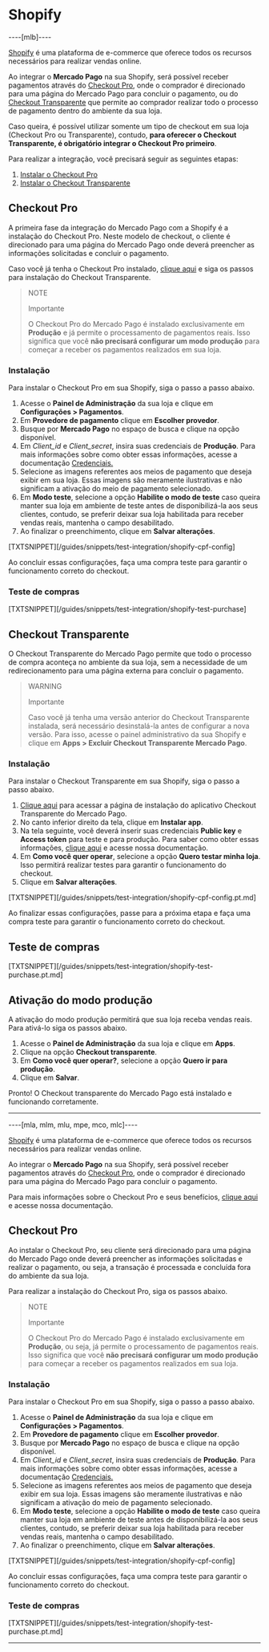 # Shopify

----[mlb]----

[Shopify](https://www.shopify.com.br/) é uma plataforma de e-commerce que oferece todos os recursos necessários para realizar vendas online.

Ao integrar o **Mercado Pago** na sua Shopify, será possível receber pagamentos através do [Checkout Pro](https://www.mercadopago.com.br/developers/pt/guides/online-payments/checkout-pro/introduction), onde o comprador é direcionado para uma página do Mercado Pago para concluir o pagamento, ou do [Checkout Transparente](https://www.mercadopago.com.br/developers/pt/guides/online-payments/checkout-api/introduction) que permite ao comprador realizar todo o processo de pagamento dentro do ambiente da sua loja.

Caso queira, é possível utilizar somente um tipo de checkout em sua loja (Checkout Pro ou Transparente), contudo, **para oferecer o Checkout Transparente, é obrigatório integrar o Checkout Pro primeiro**.

Para realizar a integração, você precisará seguir as seguintes etapas:

1. [Instalar o Checkout Pro](#bookmark_checkout_pro)
2. [Instalar o Checkout Transparente](#bookmark_checkout_transparente)


## Checkout Pro

A primeira fase da integração do Mercado Pago com a Shopify é a instalação do Checkout Pro. Neste modelo de checkout, o cliente é direcionado para uma página do Mercado Pago onde deverá preencher as informações solicitadas e concluir o pagamento.

Caso você já tenha o Checkout Pro instalado, [clique aqui](#bookmark_checkout_transparente) e siga os passos para instalação do Checkout Transparente.

> NOTE
>
> Importante
>
> O Checkout Pro do Mercado Pago é instalado exclusivamente em **Produção** e já permite o processamento de pagamentos reais. Isso significa que você **não precisará configurar um modo produção** para começar a receber os pagamentos realizados em sua loja.

### Instalação

Para instalar o Checkout Pro em sua Shopify, siga o passo a passo abaixo.

1. Acesse o **Painel de Administração** da sua loja e clique em **Configurações > Pagamentos**.
2. Em **Provedore de pagamento** clique em **Escolher provedor**.
3. Busque por **Mercado Pago** no espaço de busca e clique na opção disponível.
4. Em _Client_id_ e _Client_secret_, insira suas credenciais de **Produção**. Para mais informações sobre como obter essas informações, acesse a documentação [Credenciais.](https://www.mercadopago.com.br/developers/pt/guides/resources/credentials)
5. Selecione as imagens referentes aos meios de pagamento que deseja exibir em sua loja. Essas imagens são meramente ilustrativas e não significam a ativação do meio de pagamento selecionado.
6. Em **Modo teste**, selecione a opção **Habilite o modo de teste** caso queira manter sua loja em ambiente de teste antes de disponibilizá-la aos seus clientes, contudo, se preferir deixar sua loja habilitada para receber vendas reais, mantenha o campo desabilitado.
7. Ao finalizar o preenchimento, clique em **Salvar alterações**.

[TXTSNIPPET][/guides/snippets/test-integration/shopify-cpf-config]

Ao concluir essas configurações, faça uma compra teste para garantir o funcionamento correto do checkout.

### Teste de compras

[TXTSNIPPET][/guides/snippets/test-integration/shopify-test-purchase]

## Checkout Transparente

O Checkout Transparente do Mercado Pago permite que todo o processo de compra aconteça no ambiente da sua loja, sem a necessidade de um redirecionamento para uma página externa para concluir o pagamento.

> WARNING
>
> Importante
>
> Caso você já tenha uma versão anterior do Checkout Transparente instalada, será necessário desinstalá-la antes de configurar a nova versão. Para isso, acesse o painel administrativo da sua Shopify e clique em **Apps > Excluir Checkout Transparente Mercado Pago**.

### Instalação

Para instalar o Checkout Transparente em sua Shopify, siga o passo a passo abaixo.

1. [Clique aqui](https://apps.shopify.com/checkout-transparente) para acessar a página de instalação do aplicativo Checkout Transparente do Mercado Pago.
2. No canto inferior direito da tela, clique em **Instalar app**.
3. Na tela seguinte, você deverá inserir suas credenciais **Public key** e **Access token** para teste e para produção. Para saber como obter essas informações, [clique aqui](https://www.mercadopago.com.br/developers/pt/guides/resources/credentials) e acesse nossa documentação.
4. Em **Como você quer operar**, selecione a opção **Quero testar minha loja**. Isso permitirá realizar testes para garantir o funcionamento do checkout.
5. Clique em **Salvar alterações**.

[TXTSNIPPET][/guides/snippets/test-integration/shopify-cpf-config.pt.md]

Ao finalizar essas configurações, passe para a próxima etapa e faça uma compra teste para garantir o funcionamento correto do checkout.

## Teste de compras

[TXTSNIPPET][/guides/snippets/test-integration/shopify-test-purchase.pt.md]

## Ativação do modo produção

A ativação do modo produção permitirá que sua loja receba vendas reais. Para ativá-lo siga os passos abaixo.

1. Acesse o **Painel de Administração** da sua loja e clique em **Apps**.
2. Clique na opção **Checkout transparente**.
3. Em **Como você quer operar?**, selecione a opção **Quero ir para produção**.
4. Clique em **Salvar**.

Pronto! O Checkout transparente do Mercado Pago está instalado e funcionando corretamente. 

------------

----[mla, mlm, mlu, mpe, mco, mlc]----

[Shopify](https://www.shopify.com.br/) é uma plataforma de e-commerce que oferece todos os recursos necessários para realizar vendas online.

Ao integrar o **Mercado Pago** na sua Shopify, será possível receber pagamentos através do [Checkout Pro](https://www.mercadopago.com.br/developers/pt/guides/online-payments/checkout-pro/introduction), onde o comprador é direcionado para uma página do Mercado Pago para concluir o pagamento.

Para mais informações sobre o Checkout Pro e seus benefícios, [clique aqui](https://www.mercadopago.com.br/developers/pt/guides/online-payments/checkout-pro/introduction) e acesse nossa documentação.

## Checkout Pro

Ao instalar o Checkout Pro, seu cliente será direcionado para uma página do Mercado Pago onde deverá preencher as informações solicitadas e realizar o pagamento, ou seja, a transação é processada e concluída fora do ambiente da sua loja.

Para realizar a instalação do Checkout Pro, siga os passos abaixo.

> NOTE
>
> Importante
>
> O Checkout Pro do Mercado Pago é instalado exclusivamente em **Produção**, ou seja, já permite o processamento de pagamentos reais. Isso significa que você **não precisará configurar um modo produção** para começar a receber os pagamentos realizados em sua loja.

### Instalação

Para instalar o Checkout Pro em sua Shopify, siga o passo a passo abaixo.

1. Acesse o **Painel de Administração** da sua loja e clique em **Configurações > Pagamentos**.
2. Em **Provedore de pagamento** clique em **Escolher provedor**.
3. Busque por **Mercado Pago** no espaço de busca e clique na opção disponível.
4. Em _Client_id_ e _Client_secret_, insira suas credenciais de **Produção**. Para mais informações sobre como obter essas informações, acesse a documentação [Credenciais.](https://www.mercadopago.com.br/developers/pt/guides/resources/credentials)
5. Selecione as imagens referentes aos meios de pagamento que deseja exibir em sua loja. Essas imagens são meramente ilustrativas e não significam a ativação do meio de pagamento selecionado.
6. Em **Modo teste**, selecione a opção **Habilite o modo de teste** caso queira manter sua loja em ambiente de teste antes de disponibilizá-la aos seus clientes, contudo, se preferir deixar sua loja habilitada para receber vendas reais, mantenha o campo desabilitado.
7. Ao finalizar o preenchimento, clique em **Salvar alterações**.

[TXTSNIPPET][/guides/snippets/test-integration/shopify-cpf-config]

Ao concluir essas configurações, faça uma compra teste para garantir o funcionamento correto do checkout.

### Teste de compras

[TXTSNIPPET][/guides/snippets/test-integration/shopify-test-purchase.pt.md]

------------